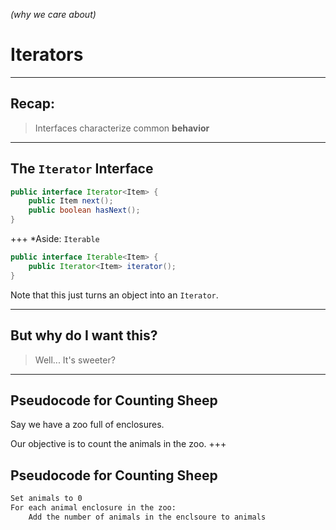 *(why we care about)*
# Iterators
---

## Recap:

> Interfaces characterize common __behavior__

---

## The __`Iterator`__ Interface

``` java [|2]
public interface Iterator<Item> {
    public Item next();
    public boolean hasNext();
}
```
+++
*Aside: `Iterable`
``` java 
public interface Iterable<Item> {
    public Iterator<Item> iterator();
}
```
Note that this just turns an object into an `Iterator`.

---

## But why do I want this?
> Well... It's sweeter?
---

## Pseudocode for Counting Sheep
Say we have a zoo full of enclosures.

Our objective is to count the animals in the zoo.
+++
## Pseudocode for Counting Sheep

``` txt
Set animals to 0
For each animal enclosure in the zoo:
    Add the number of animals in the enclsoure to animals
```
